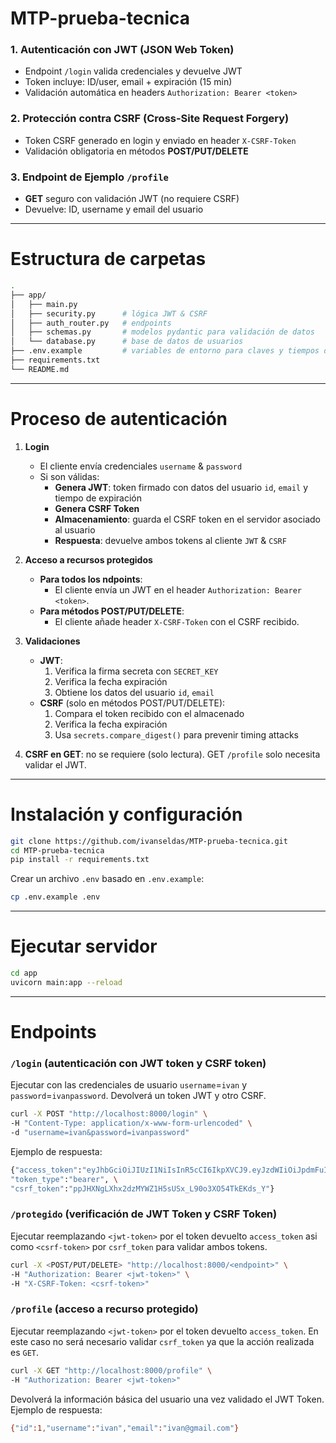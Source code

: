 # MTP-prueba-tecnica

### 1. Autenticación con JWT (JSON Web Token)
- Endpoint `/login` valida credenciales y devuelve JWT  
- Token incluye: ID/user, email + expiración (15 min)  
- Validación automática en headers `Authorization: Bearer <token>`  

### 2. Protección contra CSRF (Cross-Site Request Forgery)  
- Token CSRF generado en login y enviado en header `X-CSRF-Token`  
- Validación obligatoria en métodos **POST/PUT/DELETE**  

### 3. Endpoint de Ejemplo `/profile`
- **GET** seguro con validación JWT (no requiere CSRF)
- Devuelve: ID, username y email del usuario  
---
# Estructura de carpetas
```bash
.
├── app/
│   ├── main.py
│   ├── security.py      # lógica JWT & CSRF
│   ├── auth_router.py   # endpoints
│   ├── schemas.py       # modelos pydantic para validación de datos
│   └── database.py      # base de datos de usuarios
├── .env.example         # variables de entorno para claves y tiempos de expiración
├── requirements.txt
└── README.md
```
---
# Proceso de autenticación
1. **Login**  
   - El cliente envía credenciales `username` & `password` 
   - Si son válidas:  
     - **Genera JWT**: token firmado con datos del usuario `id`, `email` y tiempo de expiración
     - **Genera CSRF Token** 
     - **Almacenamiento**: guarda el CSRF token en el servidor asociado al usuario 
     - **Respuesta**: devuelve ambos tokens al cliente `JWT` & `CSRF`

2. **Acceso a recursos protegidos**  
   - **Para todos los ndpoints**:  
     - El cliente envía un JWT en el header `Authorization: Bearer <token>`.  
   - **Para métodos POST/PUT/DELETE**:  
     - El cliente añade header `X-CSRF-Token` con el CSRF recibido.  

3. **Validaciones**  
   - **JWT**:  
     1. Verifica la firma secreta con `SECRET_KEY`
     2. Verifica la fecha expiración 
     3. Obtiene los datos del usuario `id`, `email`  
   - **CSRF** (solo en métodos POST/PUT/DELETE):  
     1. Compara el token recibido con el almacenado
     2. Verifica la fecha expiración
     3. Usa `secrets.compare_digest()` para prevenir timing attacks
4. **CSRF en GET**: no se requiere (solo lectura). GET `/profile` solo necesita validar el JWT.
---
# Instalación y configuración
```bash
git clone https://github.com/ivanseldas/MTP-prueba-tecnica.git
cd MTP-prueba-tecnica
pip install -r requirements.txt
```
Crear un archivo `.env` basado en `.env.example`:
```bash
cp .env.example .env
```
---
# Ejecutar servidor
```bash
cd app
uvicorn main:app --reload
```
---
# Endpoints
### `/login` (autenticación con JWT token y CSRF token)
Ejecutar con las credenciales de usuario `username`=`ivan` y `password`=`ivanpassword`. Devolverá un token JWT y otro CSRF.
```bash
curl -X POST "http://localhost:8000/login" \
-H "Content-Type: application/x-www-form-urlencoded" \
-d "username=ivan&password=ivanpassword"
```
Ejemplo de respuesta:
```bash
{"access_token":"eyJhbGciOiJIUzI1NiIsInR5cCI6IkpXVCJ9.eyJzdWIiOiJpdmFuIiwiaWQiOjEsImVtYWlsIjoiaXZhbkBnbWFpbC5jb20iLCJleHAiOjE3NDUxOTE0NDN9.qsYv9SLfvzi9inxHiA1YLJK7UOHxMUMzwy5p0TsAFEk", \
"token_type":"bearer", \
"csrf_token":"ppJHXNgLXhx2dzMYWZ1H5sUSx_L90o3XO54TkEKds_Y"}
```

### `/protegido` (verificación de JWT Token y CSRF Token)
Ejecutar reemplazando `<jwt-token>` por el token devuelto `access_token` asi como `<csrf-token>` por `csrf_token` para validar ambos tokens.
```bash
curl -X <POST/PUT/DELETE> "http://localhost:8000/<endpoint>" \
-H "Authorization: Bearer <jwt-token>" \
-H "X-CSRF-Token: <csrf-token>"
```

### `/profile` (acceso a recurso protegido)
Ejecutar reemplazando `<jwt-token>` por el token devuelto `access_token`. En este caso no será necesario validar `csrf_token` ya que la acción realizada es `GET`.
```bash
curl -X GET "http://localhost:8000/profile" \
-H "Authorization: Bearer <jwt-token>" 
```
Devolverá la información básica del usuario una vez validado el JWT Token. Ejemplo de respuesta:
```bash
{"id":1,"username":"ivan","email":"ivan@gmail.com"}
```
